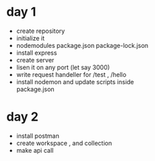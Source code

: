 # day 1
- create repository
- initialize it 
- nodemodules package.json package-lock.json  
- install express
- create server
- lisen it on any port (let say 3000)
- write request handeller for /test , /hello
- install nodemon and update scripts inside     
    package.json 

# day 2
- install postman
- create workspace , and collection
- make api call 

